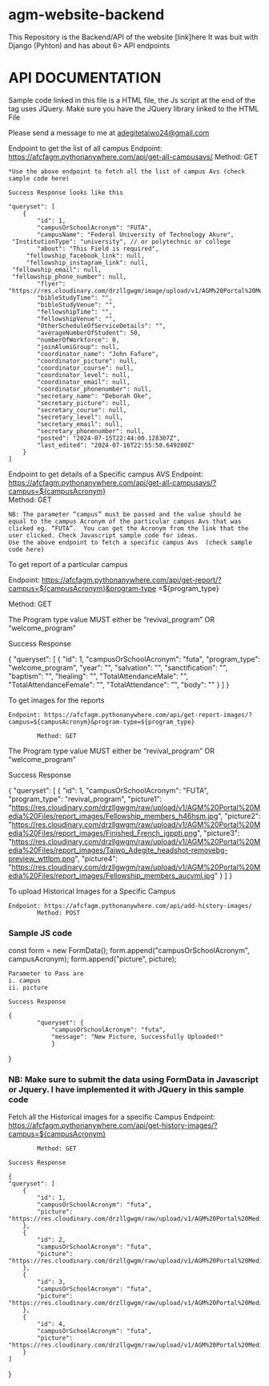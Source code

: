 # agm-website-backend

This Repository is the Backend/API of the website [link]here
It was buit with Django (Pyhton) and has about 6> API endpoints


# API DOCUMENTATION

Sample code linked in this file is a HTML file, the Js script at the end of the <body> tag uses JQuery. Make sure you have the JQuery library linked to the HTML File

Please send a message to me at adegitetaiwo24@gmail.com


Endpoint to get the list of all campus
	Endpoint: https://afcfagm.pythonanywhere.com/api/get-all-campusavs/
               Method: GET

	*Use the above endpoint to fetch all the list of campus Avs (check sample code here)
	
	Success Response looks like this

	"queryset": [
        {
            "id": 1,
            "campusOrSchoolAcronym": "FUTA",
            "campusName": "Federal University of Technology Akure",
     "InstitutionType": "university", // or polytechnic or college
            "about": "This Field is required",
	     "fellowship_facebook_link": null,
	     "fellowship_instagram_link": null,
     "fellowship_email": null,
     "fellowship_phone_number": null,
            "flyer": "https://res.cloudinary.com/drzllgwgm/image/upload/v1/AGM%20Portal%20Media%20Files/campus_avs_images/Fellowship_members_nhraqs",
            "bibleStudyTime": "",
            "bibleStudyVenue": "",
            "fellowshipTime": "",
            "fellowshipVenue": "",
            "OtherScheduleOfServiceDetails": "",
            "averageNumberOfStudent": 50,
            "numberOfWorkforce": 0,
            "joinAlumiGroup": null,
            "coordinator_name": "John Fafure",
            "coordinator_picture": null,
            "coordinator_course": null,
            "coordinator_level": null,
            "coordinator_email": null,
            "coordinator_phonenumber": null,
            "secretary_name": "Deborah Oke",
            "secretary_picture": null,
            "secretary_course": null,
            "secretary_level": null,
            "secretary_email": null,
            "secretary_phonenumber": null,
            "posted": "2024-07-15T22:44:00.128307Z",
            "last_edited": "2024-07-16T22:55:58.649280Z"
        }
    ]

Endpoint to get details of a Specific campus AVS
	Endpoint: https://afcfagm.pythonanywhere.com/api/get-all-campusavs/?campus=${campusAcronym}   
              Method: GET


	NB: The parameter “campus” must be passed and the value should be equal to the campus Acronym of the particular campus Avs that was clicked eg. “FUTA”.  You can get the Acronym from the link that the user clicked. Check Javascript sample code for ideas.
	Use the above endpoint to fetch a specific campus Avs  (check sample code here)


	
To get report of a particular campus

Endpoint: https://afcfagm.pythonanywhere.com/api/get-report/?campus=${campusAcronym}&program-type
=${program_type} 

Method: GET

The Program type value MUST either be “revival_program” OR “welcome_program”

Success Response

{
    "queryset": [
        {
            "id": 1,
            "campusOrSchoolAcronym": "futa",
            "program_type": "welcome_program",
            "year": "",
            "salvation": "",
            "sanctification": "",
            "baptism": "",
            "healing": "",
            "TotalAttendanceMale": "",
            "TotalAttendanceFemale": "",
            "TotalAttendance": "",
            "body": ""
        }
    ]
}



To get images for the reports

	Endpoint: https://afcfagm.pythonanywhere.com/api/get-report-images/?campus=${campusAcronym}&program-type=${program_type} 
	
            Method: GET

The Program type value MUST either be “revival_program” OR “welcome_program”

Success Response

{
    "queryset": [
        {
            "id": 1,
            "campusOrSchoolAcronym": "FUTA",
            "program_type": "revival_program",
            "picture1": "https://res.cloudinary.com/drzllgwgm/raw/upload/v1/AGM%20Portal%20Media%20Files/report_images/Fellowship_members_h46hsm.jpg",
            "picture2": "https://res.cloudinary.com/drzllgwgm/raw/upload/v1/AGM%20Portal%20Media%20Files/report_images/Finished_French_jgppti.png",
            "picture3": "https://res.cloudinary.com/drzllgwgm/raw/upload/v1/AGM%20Portal%20Media%20Files/report_images/Taiwo_Adegite_headshot-removebg-preview_wttlpm.png",
            "picture4": "https://res.cloudinary.com/drzllgwgm/raw/upload/v1/AGM%20Portal%20Media%20Files/report_images/Fellowship_members_aucvml.jpg"
        }
    ]
}

To upload Historical Images for a Specific Campus

	Endpoint: https://afcfagm.pythonanywhere.com/api/add-history-images/
            Method: POST

### Sample JS code
const form = new FormData();
form.append("campusOrSchoolAcronym", campusAcronym);
form.append("picture", picture);

	Parameter to Pass are
	i. campus
	ii. picture
	
	Success Response
	
	{
    		"queryset": {
        		"campusOrSchoolAcronym": "futa",
        		"message": "New Picture, Successfully Uploaded!"
    			}
}


### NB: Make sure to submit the data using FormData in Javascript or Jquery. I have implemented it with JQuery in this sample code

Fetch all the Historical images for a specific Campus
	Endpoint: https://afcfagm.pythonanywhere.com/api/get-history-images/?campus=${campusAcronym} 

            Method: GET

	Success Response

	{
    "queryset": [
        {
            "id": 1,
            "campusOrSchoolAcronym": "futa",
            "picture": "https://res.cloudinary.com/drzllgwgm/raw/upload/v1/AGM%20Portal%20Media%20Files/history_images/1712081403143_qrzymu.jpeg"
        },
        {
            "id": 2,
            "campusOrSchoolAcronym": "futa",
            "picture": "https://res.cloudinary.com/drzllgwgm/raw/upload/v1/AGM%20Portal%20Media%20Files/history_images/1712081403143_jder8m.jpeg"
        },
        {
            "id": 3,
            "campusOrSchoolAcronym": "futa",
            "picture": "https://res.cloudinary.com/drzllgwgm/raw/upload/v1/AGM%20Portal%20Media%20Files/history_images/resagratia_logo_lpvgga.png"
        },
        {
            "id": 4,
            "campusOrSchoolAcronym": "futa",
            "picture": "https://res.cloudinary.com/drzllgwgm/raw/upload/v1/AGM%20Portal%20Media%20Files/history_images/percentages_of_total_due_paid_kddzgf.png"
        }
    ]
}


